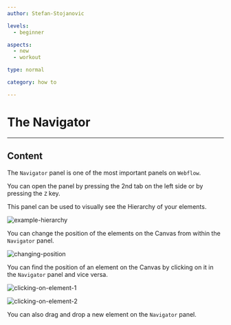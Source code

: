 ```yaml
---
author: Stefan-Stojanovic

levels:
  - beginner

aspects:
  - new
  - workout

type: normal

category: how to

---
```


# The Navigator

---
## Content

The `Navigator` panel is one of the most important panels on `Webflow`.

You can open the panel by pressing the 2nd tab on the left side or by pressing the `Z` key. 

This panel can be used to visually see the Hierarchy of your elements.

![example-hierarchy](https://img.enkipro.com/a64eaf5195e98bb9a52128a9d5491031.png)

You can change the position of the elements on the Canvas from within the `Navigator` panel.

![changing-position](https://img.enkipro.com/b1f3afe0581f684051f6aadca1c65228.gif)

You can find the position of an element on the Canvas by clicking on it in the `Navigator` panel and vice versa.

![clicking-on-element-1](https://img.enkipro.com/87a887233fc5a6231b00796cdbc7beb7.gif)

![clicking-on-element-2](https://img.enkipro.com/843f404051a6c0280ab9ff098ca06158.gif)

You can also drag and drop a new element on the `Navigator` panel.